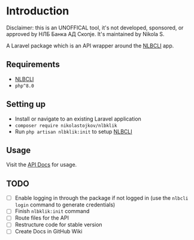 # Introduction
Disclaimer: this is an UNOFFICAL tool, it's not developed, sponsored, or approved by НЛБ Банка АД Скопје. It's maintained by Nikola S.

A Laravel package which is an API wrapper around the [NLBCLI](https://github.com/whoeverest/nlbcli) app.

## Requirements
- [NLBCLI](https://github.com/whoeverest/nlbcli)
- `php^8.0`

## Setting up
- Install or navigate to an existing Laravel application
- `composer require nikolastojkov/nlbklik`
- Run `php artisan nlbklik:init` to setup [NLBCLI](https://github.com/whoeverest/nlbcli)

## Usage
Visit the [API Docs](#) for usage.

## TODO
- [ ] Enable logging in through the package if not logged in (use the `nlbcli login` command to generate credentials)
- [ ] Finish `nlbklik:init` command
- [ ] Route files for the API
- [ ] Restructure code for stable version
- [ ] Create Docs in GitHub Wiki
